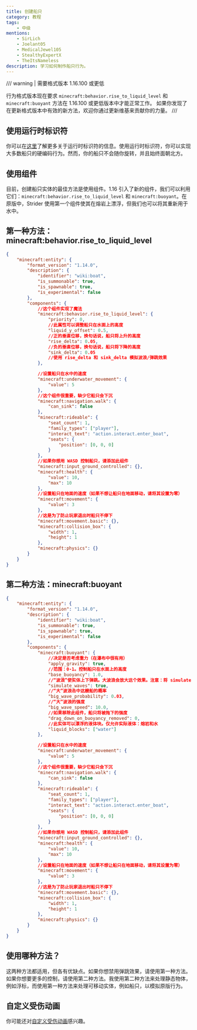 ```yaml
---
title: 创建船只
category: 教程
tags:
    - 中级
mentions:
    - SirLich
    - Joelant05
    - MedicalJewel105
    - StealthyExpertX
    - TheItsNameless
description: 学习如何制作船只行为。
---
```

/// warning | 需要格式版本 1.16.100 或更低

行为格式版本现在要求 `minecraft:behavior.rise_to_liquid_level` 和 `minecraft:buoyant` 方法在 1.16.100 或更低版本中才能正常工作。
如果你发现了在更新格式版本中有效的新方法，欢迎你通过更新维基来贡献你的力量。
///

## 使用运行时标识符

你可以在[这里](../entities/runtime-identifier.md)了解更多关于运行时标识符的信息。使用运行时标识符，你可以实现大多数船只的硬编码行为。然而，你的船只不会随你旋转，并且始终面朝北方。

## 使用组件

目前，创建船只实体的最佳方法是使用组件。1.16 引入了新的组件，我们可以利用它们：`minecraft:behavior.rise_to_liquid_level` 和 `minecraft:buoyant`。在原版中，Strider 使用第一个组件使其在熔岩上漂浮，但我们也可以将其重新用于水中。

## 第一种方法：minecraft:behavior.rise_to_liquid_level

```json title="BP/entities/bar"
{
	"minecraft:entity": {
		"format_version": "1.14.0",
		"description": {
			"identifier": "wiki:boat",
			"is_summonable": true,
			"is_spawnable": true,
			"is_experimental": false
		},
		"components": {
			//这个组件实现了魔法
			"minecraft:behavior.rise_to_liquid_level": {
				"priority": 0,
				//此属性可以调整船只在水面上的高度
				"liquid_y_offset": 0.5,
				//正的垂直位移，换句话说，船只将上升的高度
				"rise_delta": 0.05,
				//负的垂直位移，换句话说，船只将下降的高度
				"sink_delta": 0.05
				//使用 rise_delta 和 sink_delta 模拟波浪/弹跳效果
			},

			//设置船只在水中的速度
			"minecraft:underwater_movement": {
				"value": 5
			},
			//这个组件很重要，缺少它船只会下沉
			"minecraft:navigation.walk": {
				"can_sink": false
			},
			"minecraft:rideable": {
				"seat_count": 1,
				"family_types": ["player"],
				"interact_text": "action.interact.enter_boat",
				"seats": {
					"position": [0, 0, 0]
				}
			},
			//如果你想用 WASD 控制船只，请添加此组件
			"minecraft:input_ground_controlled": {},
			"minecraft:health": {
				"value": 10,
				"max": 10
			},
			//设置船只在地面的速度（如果不想让船只在地面移动，请将其设置为零）
			"minecraft:movement": {
				"value": 3
			},
			//这是为了防止玩家退出时船只不停下
			"minecraft:movement.basic": {},
			"minecraft:collision_box": {
				"width": 1,
				"height": 1
			},
			"minecraft:physics": {}
		}
	}
}
```

## 第二种方法：minecraft:buoyant

```json title=""
{
	"minecraft:entity": {
		"format_version": "1.14.0",
		"description": {
			"identifier": "wiki:boat",
			"is_summonable": true,
			"is_spawnable": true,
			"is_experimental": false
		},
		"components": {
			"minecraft:buoyant": {
				//决定是否考虑重力（在瀑布中很有用）
				"apply_gravity": true,
				//范围：0-1。控制船只在水面上的高度
				"base_buoyancy": 1.0,
				//“波浪”使实体上下弹跳。大波浪会放大这个效果。注意：将 simulate_waves 设置为 false 不会完全消除这个效果。
				"simulate_waves": true,
				//“大”波浪击中这艘船的概率
				"big_wave_probability": 0.03,
				//“大”波浪的强度
				"big_wave_speed": 10.0,
				//如果移除此组件，船只将被拖下的强度
				"drag_down_on_buoyancy_removed": 0,
				//此实体可以漂浮的液体块。仅允许实际液体：熔岩和水
				"liquid_blocks": ["water"]
			},

			//设置船只在水中的速度
			"minecraft:underwater_movement": {
				"value": 5
			},
			//这个组件很重要，缺少它船只会下沉
			"minecraft:navigation.walk": {
				"can_sink": false
			},
			"minecraft:rideable": {
				"seat_count": 1,
				"family_types": ["player"],
				"interact_text": "action.interact.enter_boat",
				"seats": {
					"position": [0, 0, 0]
				}
			},
			//如果你想用 WASD 控制船只，请添加此组件
			"minecraft:input_ground_controlled": {},
			"minecraft:health": {
				"value": 10,
				"max": 10
			},
			//设置船只在地面的速度（如果不想让船只在地面移动，请将其设置为零）
			"minecraft:movement": {
				"value": 3
			},
			//这是为了防止玩家退出时船只不停下
			"minecraft:movement.basic": {},
			"minecraft:collision_box": {
				"width": 1,
				"height": 1
			},
			"minecraft:physics": {}
		}
	}
}
```

## 使用哪种方法？

这两种方法都适用，但各有优缺点。如果你想禁用弹跳效果，请使用第一种方法。如果你想要更多的控制，请使用第二种方法。我使用第二种方法来处理静态物体，例如浮标，而使用第一种方法来处理可移动实体，例如船只，以模拟原版行为。

## 自定义受伤动画

你可能还对[自定义受伤动画](../visuals/custom-hurt-animations.md)感兴趣。
